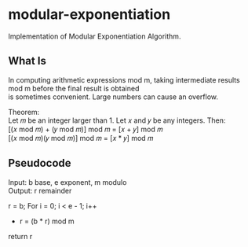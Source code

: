 # modular-exponentiation
Implementation of Modular Exponentiation Algorithm.

## What Is
In computing arithmetic expressions mod m, taking intermediate results mod m before the final result is obtained  
is sometimes convenient.  Large numbers can cause an overflow.

Theorem:  
Let 𝑚 be an integer larger than 1.  Let 𝑥 and 𝑦 be any integers.  Then:  
[(𝑥 mod 𝑚) + (𝑦 mod 𝑚)] mod 𝑚 = [𝑥 + 𝑦] mod 𝑚  
[(𝑥 mod 𝑚)(𝑦 mod 𝑚)] mod 𝑚 = [𝑥 * 𝑦] mod 𝑚  

## Pseudocode
Input: b base, e exponent, m modulo  
Output: r remainder  

r = b;
For i = 0; i < e - 1; i++  
  * r = (b * r) mod m  

return r  
  
